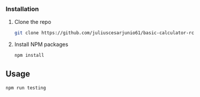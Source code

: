### Installation

1. Clone the repo
   ```sh
   git clone https://github.com/juliuscesarjunio61/basic-calculator-rcg.git
   ```
2. Install NPM packages
   ```sh
   npm install
   ```

## Usage
```sh
npm run testing
```


